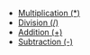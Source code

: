 - [Multiplication (\*)](https://developer.mozilla.org/en-US/docs/Web/JavaScript/Reference/Operators/Multiplication)
- [Division (/)](https://developer.mozilla.org/en-US/docs/Web/JavaScript/Reference/Operators/Division)
- [Addition (+)](https://developer.mozilla.org/en-US/docs/Web/JavaScript/Reference/Operators/Addition)
- [Subtraction (-)](https://developer.mozilla.org/en-US/docs/Web/JavaScript/Reference/Operators/Subtraction)
